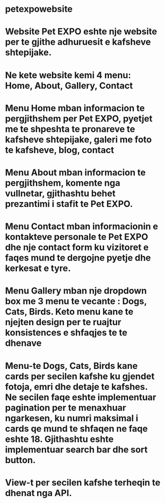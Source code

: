 # petexpowebsite

# Website Pet EXPO eshte nje website per te gjithe adhuruesit e kafsheve shtepijake.

# Ne kete website kemi 4 menu: Home, About, Gallery, Contact

# Menu Home mban informacion te pergjithshem per Pet EXPO, pyetjet me te shpeshta te pronareve te kafsheve shtepijake, galeri me foto te kafsheve, blog, contact

# Menu About mban informacion te pergjithshem, komente nga vullnetar, gjithashtu behet prezantimi i stafit te Pet EXPO.

# Menu Contact mban informacionin e kontakteve personale te Pet EXPO dhe nje contact form ku vizitoret e faqes mund te dergojne pyetje dhe kerkesat e tyre.

# Menu Gallery mban nje dropdown box me 3 menu te vecante : Dogs, Cats, Birds. Keto menu kane te njejten design per te ruajtur konsistences e shfaqjes te te dhenave

# Menu-te Dogs, Cats, Birds kane cards per secilen kafshe ku gjendet fotoja, emri dhe detaje te kafshes. Ne secilen faqe eshte implementuar pagination per te menaxhuar ngarkesen, ku numri maksimal i cards qe mund te shfaqen ne faqe eshte 18. Gjithashtu eshte implementuar search bar dhe sort button.

# View-t per secilen kafshe terheqin te dhenat nga API. 
